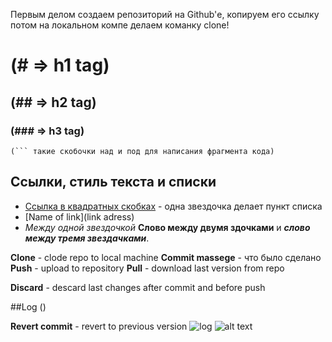 Первым делом создаем репозиторий на Github'е, копируем его ссылку потом на локальном компе делаем команку clone!

# (# => h1 tag)
## (## => h2 tag)
### (### => h3 tag)



```
(``` такие скобочки над и под для написания фрагмента кода)
```

## Ссылки, стиль текста и списки

* [Ссылка в квадратных скобках](http://www.google.com/) - одна звездочка делает пункт списка
* [Name of link](link adress)
*  *Между одной звездочкой* **Слово между двумя здочками** и ***слово между тремя звездачками***.




**Clone** - clode repo to local machine
**Commit massege** - что было сделано
**Push** - upload to repository
**Pull** - download last version from repo

**Discard** - descard last changes after commit and before push

##Log ()

**Revert commit** - revert to previous version
![log](http://prntscr.com/hpccm6)
![alt text](https://raw.githubusercontent.com/username/projectname/branch/path/to/img.png)